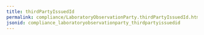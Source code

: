 ```yaml
---
title: thirdPartyIssuedId
permalink: compliance/LaboratoryObservationParty.thirdPartyIssuedId.html
jsonid: compliance_laboratoryobservationparty_thirdpartyissuedid
---
```


